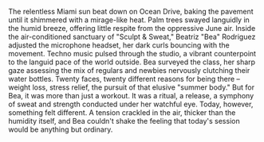 The relentless Miami sun beat down on Ocean Drive, baking the pavement until it shimmered with a mirage-like heat.  Palm trees swayed languidly in the humid breeze, offering little respite from the oppressive June air.  Inside the air-conditioned sanctuary of "Sculpt & Sweat,"  Beatriz "Bea" Rodriguez adjusted the microphone headset, her dark curls bouncing with the movement.  Techno music pulsed through the studio, a vibrant counterpoint to the languid pace of the world outside.  Bea surveyed the class, her sharp gaze assessing the mix of regulars and newbies nervously clutching their water bottles.  Twenty faces, twenty different reasons for being there – weight loss, stress relief, the pursuit of that elusive "summer body."  But for Bea, it was more than just a workout. It was a ritual, a release, a symphony of sweat and strength conducted under her watchful eye. Today, however, something felt different.  A tension crackled in the air, thicker than the humidity itself, and Bea couldn't shake the feeling that today's session would be anything but ordinary.
